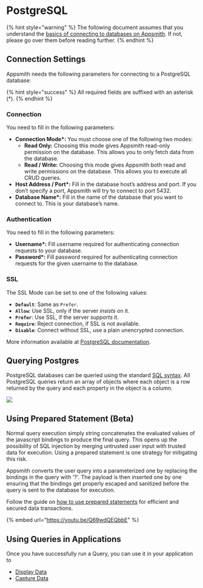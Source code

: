 # PostgreSQL

{% hint style="warning" %}
The following document assumes that you understand the [basics of connecting to databases on Appsmith](../../core-concepts/connecting-to-data-sources/connecting-to-databases.md#connecting-to-a-database). If not, please go over them before reading further.
{% endhint %}

## Connection Settings

Appsmith needs the following parameters for connecting to a PostgreSQL database:

{% hint style="success" %}
All required fields are suffixed with an asterisk (\*).
{% endhint %}

### **Connection**

You need to fill in the following parameters:

* **Connection Mode\*:** You must choose one of the following two modes:
  * **Read Only:** Choosing this mode gives Appsmith read-only permission on the database. This allows you to only fetch data from the database.
  * **Read / Write:** Choosing this mode gives Appsmith both read and write permissions on the database. This allows you to execute all CRUD queries.
* **Host Address / Port\*:** Fill in the database host’s address and port. If you don’t specify a port, Appsmith will try to connect to port 5432.
* **Database Name\*:** Fill in the name of the database that you want to connect to. This is your database’s name.

### **Authentication**

You need to fill in the following parameters:

* **Username\*:** Fill username required for authenticating connection requests to your database.
* **Password\*:** Fill password required for authenticating connection requests for the given username to the database.

### **SSL**

The SSL Mode can be set to one of the following values:

* **`Default`**: Same as `Prefer`.
* **`Allow`**: Use SSL, only if the server _insists_ on it.
* **`Prefer`**: Use SSL, if the server _supports_ it.
* **`Require`**: Reject connection, if SSL is not available.
* **`Disable`**: Connect without SSL, use a plain unencrypted connection.

More information available at [PostgreSQL documentation](https://jdbc.postgresql.org/documentation/head/ssl-client.html).

## Querying Postgres

PostgreSQL databases can be queried using the standard [SQL syntax](https://www.postgresql.org/docs/12/index.html). All PostgreSQL queries return an array of objects where each object is a row returned by the query and each property in the object is a column.

![](../../.gitbook/assets/postgres.gif)

## Using Prepared Statement (Beta)

Normal query execution simply string concatenates the evaluated values of the javascript bindings to produce the final query. This opens up the possibility of SQL injection by merging untrusted user input with trusted data for execution. Using a prepared statement is one strategy for mitigating this risk.

Appsmith converts the user query into a parameterized one by replacing the bindings in the query with '?'. The payload is then inserted one by one ensuring that the bindings get properly escaped and sanitized before the query is sent to the database for execution.

Follow the guide on [how to use prepared statements](../../learning-and-resources/how-to-guides/how-to-use-prepared-statements.md) for efficient and secured data transactions.

{% embed url="https://youtu.be/Q69wdQEQbbE" %}

## Using Queries in Applications

Once you have successfully run a Query, you can use it in your application to

* [Display Data](../../core-concepts/data-access-and-binding/displaying-data-read/)
* [Capture Data](../../core-concepts/data-access-and-binding/capturing-data-write/)
